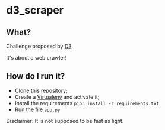 # d3_scraper

## What?

Challenge proposed by [D3](https://www.d3.do).

It's about a web crawler!

## How do I run it?

- Clone this repository;
- Create a [Virtualenv](https://virtualenv.pypa.io/en/latest/) and activate it;
- Install the requirements ```pip3 install -r requirements.txt```
- Run the file ```app.py```

Disclaimer: It is not supposed to be fast as light.
